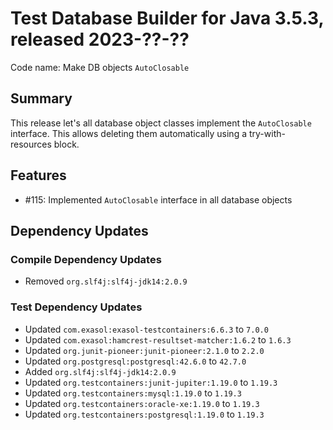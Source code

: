 # Test Database Builder for Java 3.5.3, released 2023-??-??

Code name: Make DB objects `AutoClosable`

## Summary

This release let's all database object classes implement the `AutoClosable` interface. This allows deleting them automatically using a try-with-resources block.

## Features

* #115: Implemented `AutoClosable` interface in all database objects

## Dependency Updates

### Compile Dependency Updates

* Removed `org.slf4j:slf4j-jdk14:2.0.9`

### Test Dependency Updates

* Updated `com.exasol:exasol-testcontainers:6.6.3` to `7.0.0`
* Updated `com.exasol:hamcrest-resultset-matcher:1.6.2` to `1.6.3`
* Updated `org.junit-pioneer:junit-pioneer:2.1.0` to `2.2.0`
* Updated `org.postgresql:postgresql:42.6.0` to `42.7.0`
* Added `org.slf4j:slf4j-jdk14:2.0.9`
* Updated `org.testcontainers:junit-jupiter:1.19.0` to `1.19.3`
* Updated `org.testcontainers:mysql:1.19.0` to `1.19.3`
* Updated `org.testcontainers:oracle-xe:1.19.0` to `1.19.3`
* Updated `org.testcontainers:postgresql:1.19.0` to `1.19.3`
